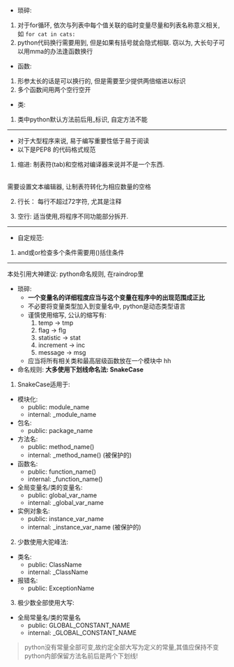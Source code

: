 - 琐碎:
1. 对于for循环, 依次与列表中每个值关联的临时变量尽量和列表名称意义相关, 如 `for cat in cats:`
2. python代码换行需要用到\, 但是如果有括号就会隐式相联. 窃以为, 大长句子可以用mma的办法逢函数换行

- 函数:
1. 形参太长的话是可以换行的, 但是需要至少提供两倍缩进以标识
2. 多个函数间用两个空行空开

- 类:
1. 类中python默认方法前后用_标识, 自定方法不能

*** 

- 对于大型程序来说, 易于编写重要性低于易于阅读
- 以下是PEP8 的代码格式规范

1. 缩进:
制表符(tab)和空格对编译器来说并不是一个东西.
<br>
需要设置文本编辑器, 让制表符转化为相应数量的空格

2. 行长：
每行不超过72字符, 尤其是注释

3. 空行:
适当使用,将程序不同功能部分拆开.

*** 

- 自定规范:
1. and或or检查多个条件需要用()括住条件

***

本处引用大神建议:
    python命名规则, 在raindrop里
- 琐碎:
    * **一个变量名的详细程度应当与这个变量在程序中的出现范围成正比**
    * 不必要将变量类型加入到变量名中, python是动态类型语言
    * 谨慎使用缩写, 公认的缩写有:
        1. temp -> tmp
        2. flag -> flg
        3. statistic -> stat
        4. increment -> inc
        5. message -> msg
    * 应当将所有相关类和最高层级函数放在一个模块中
hh
- 命名规则:
**大多使用下划线命名法: SnakeCase**
1. SnakeCase适用于:
* 模块化:
    - public: module_name
    - internal: _module_name
* 包名:
    - public: package_name
* 方法名:
    - public: method_name()
    - internal: _method_name() (被保护的)
* 函数名:
    - public: function_name()
    - internal: _function_name()
* 全局变量名/类的变量名:
    - public: global_var_name
    - internal: _global_var_name
* 实例对象名:
    - public: instance_var_name
    - internal: _instance_var_name (被保护的)

2. 少数使用大驼峰法:
* 类名:
    - public: ClassName
    - internal: _ClassName
* 报错名:
    - public: ExceptionName

3. 极少数全部使用大写:
* 全局常量名/类的常量名
    - public: GLOBAL_CONSTANT_NAME
    - internal: _GLOBAL_CONSTANT_NAME   
> python没有常量全部可变,故约定全部大写为定义的常量,其值应保持不变
> python内部保留方法名前后是两个下划线! 